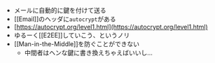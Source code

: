 - メールに自動的に鍵を付けて送る
- [[Email]]のヘッダに`autocrypt`がある
- [https://autocrypt.org/level1.html](https://autocrypt.org/level1.html)
- ゆるーく[[E2EE]]していこう、というノリ
- [[Man-in-the-Middle]]を防ぐことができない
	- 中間者はヘンな鍵に書き換えちゃえばいいし…
